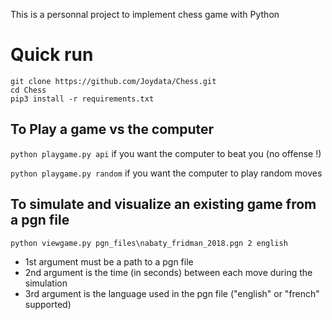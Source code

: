 This is a personnal project to implement chess game with Python

# Quick run
```
git clone https://github.com/Joydata/Chess.git
cd Chess
pip3 install -r requirements.txt
```
## To Play a game vs the computer
```python playgame.py api``` if you want the computer to beat you (no offense !)

```python playgame.py random``` if you want the computer to play random moves

## To simulate and visualize an existing game from a pgn file
```python viewgame.py pgn_files\nabaty_fridman_2018.pgn 2 english```

- 1st argument must be a path to a pgn file
- 2nd argument is the time (in seconds) between each move during the simulation
- 3rd argument is the language used in the pgn file ("english" or "french" supported)
